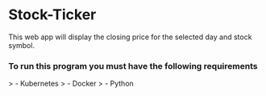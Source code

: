 # Stock-Ticker
This web app will display the closing price for the selected day and stock symbol. 


<h3>To run this program you must have the following requirements</h3>
> - Kubernetes
> - Docker
> - Python
